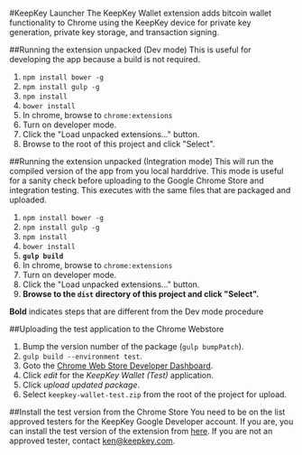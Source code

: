 #KeepKey Launcher
The KeepKey Wallet extension adds bitcoin wallet functionality to Chrome using the KeepKey device for private key
generation, private key storage, and transaction signing.

##Running the extension unpacked (Dev mode)
This is useful for developing the app because a build is not required. 

1. ```npm install bower -g```
2. ```npm install gulp -g```
3. ```npm install```
4. ```bower install```
5. In chrome, browse to ```chrome:extensions```
6. Turn on developer mode.
7. Click the "Load unpacked extensions..." button.
8. Browse to the root of this project and click "Select".

##Running the extension unpacked (Integration mode)
This will run the compiled version of the app from you local harddrive. This mode is useful for a sanity check before
uploading to the Google Chrome Store and integration testing. This executes with the same files that are packaged and
uploaded.

1. ```npm install bower -g```
2. ```npm install gulp -g```
3. ```npm install```
4. ```bower install```
5. __```gulp build```__
6. In chrome, browse to ```chrome:extensions```
7. Turn on developer mode.
8. Click the "Load unpacked extensions..." button.
9. __Browse to the ```dist``` directory of this project and click "Select".__

__Bold__ indicates steps that are different from the Dev mode procedure

##Uploading the test application to the Chrome Webstore
1. Bump the version number of the package (```gulp bumpPatch```).
2. ```gulp build --environment test```.
3. Goto the [Chrome Web Store Developer Dashboard](https://chrome.google.com/webstore/developer/dashboard).
4. Click _edit_ for the _KeepKey Wallet (Test)_ application.
5. Click _upload updated package_.
6. Select ```keepkey-wallet-test.zip``` from the root of the project for upload.

##Install the test version from the Chrome Store
You need to be on the list approved testers for the KeepKey Google Developer account. If you are, you can install the
test version of the extension from
[here](https://chrome.google.com/webstore/detail/keepkey-wallet-test/lbeldmkoigoeiikhejjmgndblmdhfnik/related). If you
are not an approved tester, contact [ken@keepkey.com](mailto:ken@keepkey.com).

